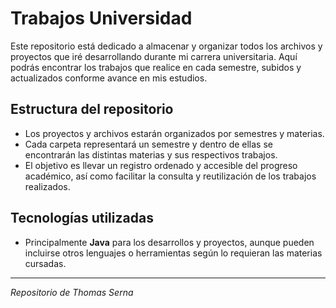 # Trabajos Universidad

Este repositorio está dedicado a almacenar y organizar todos los archivos y proyectos que iré desarrollando durante mi carrera universitaria. Aquí podrás encontrar los trabajos que realice en cada semestre, subidos y actualizados conforme avance en mis estudios.

## Estructura del repositorio

- Los proyectos y archivos estarán organizados por semestres y materias.
- Cada carpeta representará un semestre y dentro de ellas se encontrarán las distintas materias y sus respectivos trabajos.
- El objetivo es llevar un registro ordenado y accesible del progreso académico, así como facilitar la consulta y reutilización de los trabajos realizados.

## Tecnologías utilizadas

- Principalmente **Java** para los desarrollos y proyectos, aunque pueden incluirse otros lenguajes o herramientas según lo requieran las materias cursadas.

---

_Repositorio de Thomas Serna_